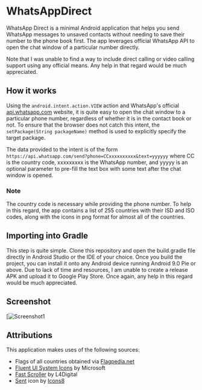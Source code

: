# WhatsAppDirect
WhatsApp Direct is a minimal Android application that helps you send WhatsApp messages to unsaved contacts without needing to save their number to the phone book first. The app leverages official WhatsApp API to open the chat window of a particular number directly.

Note that I was unable to find a way to include direct calling or video calling support using any official means. Any help in that regard would be much appreciated.

## How it works
Using the ``android.intent.action.VIEW`` action and WhatsApp\'s official [api.whatsapp.com](https://api.whatsapp.com) website, it is quite easy to open the chat window to a particular phone number, regardless of whether it is in the contact book or not. To ensure that the browser does not catch this intent, the ``setPackage(String packageName)`` method is used to explicitly specify the target package.

The data provided to the intent is of the form ```https://api.whatsapp.com/send?phone=CCxxxxxxxxxx&text=yyyyyy``` where CC is the country code, xxxxxxxxx is the WhatsApp number, and yyyyy is an optional parameter to pre-fill the text box with some text after the chat window is opened.

### Note
The country code is necessary while providing the phone number. To help in this regard, the app contains a list of 255 countries with their ISD and ISO codes, along with the icons in png format for almost all of the countries.

## Importing into Gradle
This step is quite simple. Clone this repository and open the build.gradle file directly in Android Studio or the IDE of your choice.
Once you build the project, you can install it onto any Android device running Android 9.0 Pie or above.
Due to lack of time and resources, I am unable to create a release APK and upload it to Google Play Store. Once again, any help in this regard would be much appreciated.

## Screenshot
[![Screenshot1](https://github.com/hafizmdyasir/WhatsAppDirect/blob/master/screenshots/Screenshot_20220622-125521_WhatsApp%20Direct.jpg)

## Attributions
This application makes uses of the following sources:
- Flags of all countries obtained via [Flagpedia.net](https://flagpedia.net)
- [Fluent UI System Icons](https://github.com/microsoft/fluentui-system-icons) by Microsoft
- [Fast Scroller](https://github.com/L4Digital/FastScroll) by L4Digital
- [Sent](https://icons8.com/icon/ZznWGhUzgWtS/sent) icon by [Icons8](https://icons8.com)
